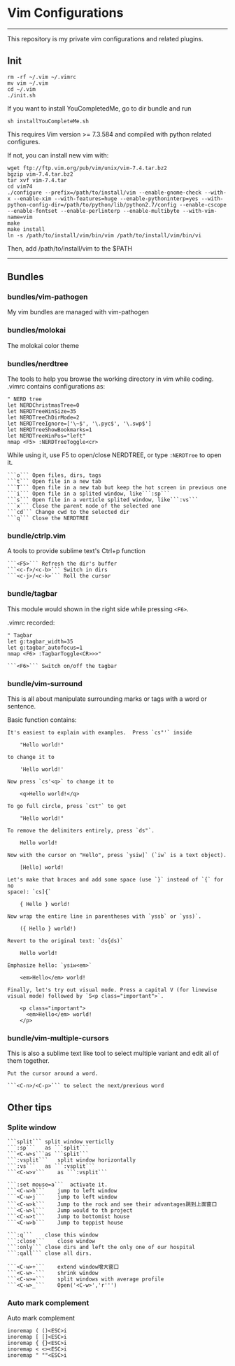 # Vim Configurations

---

This repository is my private vim configurations and related plugins.

## Init

```
rm -rf ~/.vim ~/.vimrc
mv vim ~/.vim
cd ~/.vim
./init.sh
```

If you want to install YouCompletedMe, go to dir bundle and run

```
sh installYouCompleteMe.sh
```

This requires Vim version >= 7.3.584 and compiled with python related configures. 

If not, you can install new vim with:

```
wget ftp://ftp.vim.org/pub/vim/unix/vim-7.4.tar.bz2
bgzip vim-7.4.tar.bz2
tar xvf vim-7.4.tar
cd vim74
./configure --prefix=/path/to/install/vim --enable-gnome-check --with-x --enable-xim --with-features=huge --enable-pythoninterp=yes --with-python-config-dir=/path/to/python/lib/python2.7/config --enable-cscope --enable-fontset --enable-perlinterp --enable-multibyte --with-vim-name=vim
make
make install
ln -s /path/to/install/vim/bin/vim /path/to/install/vim/bin/vi
```
Then, add /path/to/install/vim to the $PATH

---

## Bundles

### bundles/vim-pathogen

My vim bundles are managed with vim-pathogen

### bundles/molokai

The molokai color theme

### bundles/nerdtree

The tools to help you browse the working directory in vim while coding. .vimrc contains configurations as:

```
" NERD tree
let NERDChristmasTree=0
let NERDTreeWinSize=35
let NERDTreeChDirMode=2
let NERDTreeIgnore=['\~$', '\.pyc$', '\.swp$']
let NERDTreeShowBookmarks=1
let NERDTreeWinPos="left"
nmap <F5> :NERDTreeToggle<cr>
```

While using it, use F5 to open/close NERDTREE, or type ```:NERDTree``` to open it.

    ```o``` Open files, dirs, tags
    ```t``` Open file in a new tab
    ```T``` Open file in a new tab but keep the hot screen in previous one
    ```i``` Open file in a splited window, like```:sp```
    ```s``` Open file in a verticle splited window, like```:vs```
    ```x``` Close the parent node of the selected one
    ```cd``` Change cwd to the selected dir
    ```q``` Close the NERDTREE

### bundle/ctrlp.vim

A tools to provide sublime text's Ctrl+p function

    ```<F5>``` Refresh the dir's buffer
    ```<c-f>/<c-b>``` Switch in dirs
    ```<c-j>/<c-k>``` Roll the cursor

### bundle/tagbar

This module would shown in the right side while pressing ```<F6>```. 

.vimrc recorded:

```
" Tagbar
let g:tagbar_width=35
let g:tagbar_autofocus=1
nmap <F6> :TagbarToggle<CR>>>"
```

    ```<F6>``` Switch on/off the tagbar

### bundle/vim-surround

This is all about manipulate surrounding marks or tags with a word or sentence.

Basic function contains:

```
It's easiest to explain with examples.  Press `cs"'` inside

    "Hello world!"

to change it to

    'Hello world!'

Now press `cs'<q>` to change it to

    <q>Hello world!</q>

To go full circle, press `cst"` to get

    "Hello world!"

To remove the delimiters entirely, press `ds"`.

    Hello world!

Now with the cursor on "Hello", press `ysiw]` (`iw` is a text object).

    [Hello] world!

Let's make that braces and add some space (use `}` instead of `{` for no
space): `cs]{`

    { Hello } world!

Now wrap the entire line in parentheses with `yssb` or `yss)`.

    ({ Hello } world!)

Revert to the original text: `ds{ds)`

    Hello world!

Emphasize hello: `ysiw<em>`

    <em>Hello</em> world!

Finally, let's try out visual mode. Press a capital V (for linewise
visual mode) followed by `S<p class="important">`.

    <p class="important">
      <em>Hello</em> world!
    </p> 
```

### bundle/vim-multiple-cursors

This is also a sublime text like tool to select multiple variant and edit all of them together.

    Put the cursor around a word.

    ```<C-n>/<C-p>``` to select the next/previous word

## Other tips

### Splite window
    ```split``` split window verticlly
    ```:sp```   as ```split```
    ```<C-w>s```as ```split```
    ```:vsplit```   split window horizontally
    ```:vs```   as ```:vsplit``` 
    ```<C-w>v```    as ```:vsplit```

    ```:set mouse=a```  activate it.
    ```<C-w>h```    jump to left window
    ```<C-w>j```    jump to left window
    ```<C-w>k```    Jump to the rock and see their advantages跳到上面窗口
    ```<C-w>l```    Jump would to th project
    ```<C-w>t```    Jump to bottomist house
    ```<C-w>b```    Jump to toppist house

    ```:q```    close this window
    ```:close```    close window
    ```:only``` close dirs and left the only one of our hospital
    ```:qall``` close all dirs.

    ```<C-w>+```    extend window增大窗口
    ```<C-w>-```    shrink window
    ```<C-w>=```    split windows with average profile
    ```<C-w>_```    Open('<C-w>','r''')


### Auto mark complement

Auto mark complement

    inoremap ( ()<ESC>i
    inoremap [ []<ESC>i
    inoremap { {}<ESC>i
    inoremap < <><ESC>i
    inoremap " ""<ESC>i
